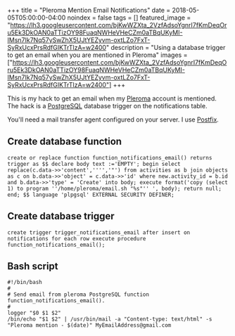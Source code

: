 +++
title =  "Pleroma Mention Email Notifications"
date = 2018-05-05T05:00:00-04:00
noindex = false
tags = []
featured_image = "https://lh3.googleusercontent.com/bjKwWZXta_2VzfAdsoYgnrI7fKmDeqOru5Ek3DkOAN0aTTizOY98FuaqNWHeVHeCZm0aTBqUKyMI-IMsn7Ik7Nq57ySwZhX5UJtYEZyvm-oxtLZo7FxT-SyRxUcxPrsRdfGIKTrTlzA=w2400"
description = "Using a database trigger to get an email when you are mentioned in Pleroma"
images = ["https://lh3.googleusercontent.com/bjKwWZXta_2VzfAdsoYgnrI7fKmDeqOru5Ek3DkOAN0aTTizOY98FuaqNWHeVHeCZm0aTBqUKyMI-IMsn7Ik7Nq57ySwZhX5UJtYEZyvm-oxtLZo7FxT-SyRxUcxPrsRdfGIKTrTlzA=w2400"]
+++

This is my hack to get an email when my [Pleroma](https://pleroma.social/) account is mentioned. The hack is a [PostgreSQL](https://www.postgresql.org/) database trigger on the notifications table.

You'll need a mail transfer agent configured on your server. I use [Postfix](http://www.postfix.org/).  

## Create database function

`create or replace function function_notifications_email() returns trigger as $$ declare body text :='EMPTY'; begin select replace(c.data->>'content','''','"') from activities as b join objects as c on b.data->>'object' = c.data->>'id' where new.activity_id = b.id and b.data->>'type' = 'Create' into body; execute format('copy (select 1) to program ''/home/pleroma/email.sh "%s"'' ', body); return null; end; $$ language 'plpgsql' EXTERNAL SECURITY DEFINER;`

## Create database trigger

`create trigger trigger_notifications_email after insert on notifications for each row execute procedure function_notifications_email();`

## Bash script

```
#!/bin/bash
#
# Send email from pleroma PostgreSQL function function_notifications_email().
#
logger "$0 $1 $2"
/bin/echo "$1 $2" | /usr/bin/mail -a "Content-type: text/html" -s "Pleroma mention - $(date)" MyEmailAddress@gmail.com
```

